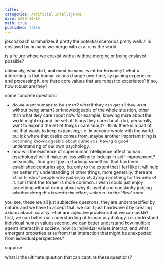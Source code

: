 ```yaml
---
title: 
categories: Artificial Intelligence
date: 2025-10-15
math: true
published: false
---
```


joscha bach summarizes it pretty the potential scenarios pretty well:
ai is enslaved by humans
we merge with ai
ai runs the world

is a future where we coexist with ai without merging or being enslaved possible?

ultimately, what do I, and most humans, want for humanity?
what's interesting is that human values change over time, by gaining experience and processing it. are there core values that are robust to experience? if so, how robust are they?

some concrete questions:
- do we want humans to be smart? what if they can get all they want without being smart? or knowledgeable of the whole situation, other than what they care about now. for example, knowing more about the world might expand the set of things they care about. do i, personally, want to expand the set of things i care about? i think there is a part of me that wants to keep expanding, i.e. to become whole with the world. but idk where that desire comes from. maybe another important thing is becoming knowledgeable about ourselves. having a good understanding of our own psychology.
- how will the existence of superhuman intelligence affect human psychology? will it make us less willing to indulge in self-improvement? personally, i find great joy in studying something that has been established centuries ago, but only to the extent that I feel like it will help me better my understanding of other things, more generally. there are other kinds of people who just enjoy studying something for the sake of it. but i think the former is more common. i wish i could just enjoy something without caring about why its useful and constantly judging whether doing this is worth the effort, which ruins the 'flow' state.



you see, these are all just subjective questions. they are underspecified by nature. and we have to accept that. we can't just handwave it by creating axioms about morality.
what are objective problems that we can tackle?
first, we can better our understanding of human psychology. i.e. understand individual human values
second, we can better understand how multiple agents interact in a society. how do individual values interact, and what emergent properties arise from that interaction that might be unexpected from individual perspectives?


suppose 

what is the ultimate question that can capture these questions?


